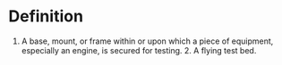 # Definition

1.  A base, mount, or frame within or upon which a piece of equipment,
    especially an engine, is secured for testing. 2. A flying test bed.
